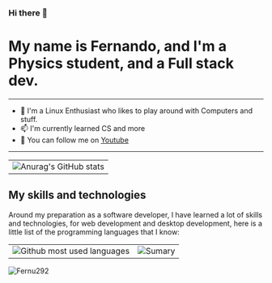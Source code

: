 ### Hi there 👋

# My name is Fernando, and I'm a Physics student, and a Full stack dev.

---
- 🔭 I'm a Linux Enthusiast who likes to play around with Computers and stuff.
- 📫 I'm currently learned CS and more
- 🌱 You can follow me on [Youtube](https://www.youtube.com/@FernuDev/featured)
---

<div align="center">
  <table>
    <tr>
      <td>
        <img src="https://github-readme-stats.vercel.app/api?username=Fernu292&show_icons=true&theme=tokyonight" alt="Anurag's GitHub stats"/>
      </td>
    </tr>
  </table>
</div>

## My skills and technologies 

Around my preparation as a software developer, I have learned a lot of skills and technologies, for web development and desktop development, here is a little list of the programming languages that I know:

<div align="center">
  <table>
    <tr>
      <td>
        <img src = "https://github-readme-stats.vercel.app/api/top-langs/?username=Fernu292&layout=compact&theme=tokyonight" alt = "Github most used languages">
      </td>
      <td>
        <img src = "http://github-profile-summary-cards.vercel.app/api/cards/profile-details?username=Fernu292&theme=tokyonight" alt = "Sumary" >
      </td>
    </tr>
  </table>
</div>

<p align="left"> <img src="https://komarev.com/ghpvc/?username=Fernu292&label=Profile%20views&color=0e75b6&style=flat" alt="Fernu292" /> </p>
